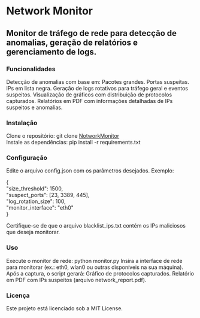 # Network Monitor

## Monitor de tráfego de rede para detecção de anomalias, geração de relatórios e gerenciamento de logs.

### Funcionalidades
Detecção de anomalias com base em:
Pacotes grandes.
Portas suspeitas.
IPs em lista negra.
Geração de logs rotativos para tráfego geral e eventos suspeitos.
Visualização de gráficos com distribuição de protocolos capturados.
Relatórios em PDF com informações detalhadas de IPs suspeitos e anomalias.

### Instalação
Clone o repositório: git clone [NotworkMonitor](https://github.com/Silviop301/NetworkMonitor)  
Instale as dependências: pip install -r requirements.txt

### Configuração
Edite o arquivo config.json com os parâmetros desejados. Exemplo:
  
{  
    "size_threshold": 1500,  
    "suspect_ports": [23, 3389, 445],  
    "log_rotation_size": 100,  
    "monitor_interface": "eth0"  
}  

Certifique-se de que o arquivo blacklist_ips.txt contém os IPs maliciosos que deseja monitorar.

### Uso
Execute o monitor de rede: python monitor.py
Insira a interface de rede para monitorar (ex.: eth0, wlan0 ou outras disponíveis na sua máquina).
Após a captura, o script gerará:
Gráfico de protocolos capturados.
Relatório em PDF com IPs suspeitos (arquivo network_report.pdf).

### Licença
Este projeto está licenciado sob a MIT License.

